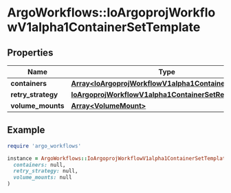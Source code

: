 # ArgoWorkflows::IoArgoprojWorkflowV1alpha1ContainerSetTemplate

## Properties

| Name | Type | Description | Notes |
| ---- | ---- | ----------- | ----- |
| **containers** | [**Array&lt;IoArgoprojWorkflowV1alpha1ContainerNode&gt;**](IoArgoprojWorkflowV1alpha1ContainerNode.md) |  |  |
| **retry_strategy** | [**IoArgoprojWorkflowV1alpha1ContainerSetRetryStrategy**](IoArgoprojWorkflowV1alpha1ContainerSetRetryStrategy.md) |  | [optional] |
| **volume_mounts** | [**Array&lt;VolumeMount&gt;**](VolumeMount.md) |  | [optional] |

## Example

```ruby
require 'argo_workflows'

instance = ArgoWorkflows::IoArgoprojWorkflowV1alpha1ContainerSetTemplate.new(
  containers: null,
  retry_strategy: null,
  volume_mounts: null
)
```

